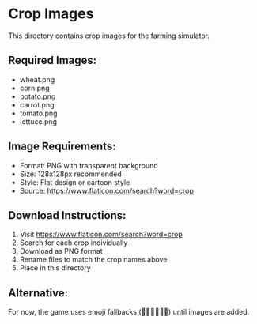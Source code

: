 # Crop Images

This directory contains crop images for the farming simulator.

## Required Images:
- wheat.png
- corn.png  
- potato.png
- carrot.png
- tomato.png
- lettuce.png

## Image Requirements:
- Format: PNG with transparent background
- Size: 128x128px recommended
- Style: Flat design or cartoon style
- Source: https://www.flaticon.com/search?word=crop

## Download Instructions:
1. Visit https://www.flaticon.com/search?word=crop
2. Search for each crop individually
3. Download as PNG format
4. Rename files to match the crop names above
5. Place in this directory

## Alternative:
For now, the game uses emoji fallbacks (🌾🌽🥔🥕🍅🥬) until images are added.
